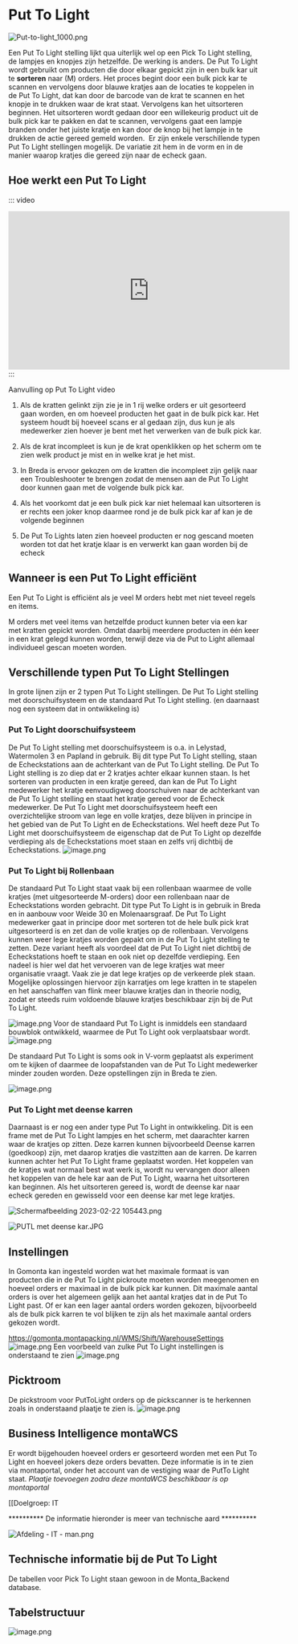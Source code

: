 # Put To Light

![Put-to-light_1000.png](../../../Attachments/Put-to-light_1000-dd3db286-580d-497b-bf34-59ab62341d79.png)

Een Put To Light stelling lijkt qua uiterlijk wel op een Pick To Light stelling, de lampjes en knopjes zijn hetzelfde. De werking is anders. De Put To Light wordt gebruikt om producten die door elkaar gepickt zijn in een bulk kar uit te **sorteren** naar (M) orders.
Het proces begint door een bulk pick kar te scannen en vervolgens door blauwe kratjes aan de locaties te koppelen in de Put To Light, dat kan door de barcode van de krat te scannen en het knopje in te drukken waar de krat staat.
Vervolgens kan het uitsorteren beginnen. Het uitsorteren wordt gedaan door een willekeurig product uit de bulk pick kar te pakken en dat te scannen, vervolgens gaat een lampje branden onder het juiste kratje en kan door de knop bij het lampje in te drukken de actie gereed gemeld worden. ​
Er zijn enkele verschillende typen Put To Light stellingen mogelijk. De variatie zit hem in de vorm en in de manier waarop kratjes die gereed zijn naar de echeck gaan.


## Hoe werkt een Put To Light


::: video
<iframe width="560" height="315" src="https://www.youtube.com/embed/3R4S2gdhmpI" title="YouTube video player" frameborder="0" allow="accelerometer; autoplay; clipboard-write; encrypted-media; gyroscope; picture-in-picture" allowfullscreen></iframe>
:::

Aanvulling op Put To Light video
1.	Als de kratten gelinkt zijn zie je in 1 rij welke orders er uit gesorteerd gaan worden, en om hoeveel producten het gaat in de bulk pick kar. Het systeem houdt bij hoeveel scans er al gedaan zijn, dus kun je als medewerker zien hoever je bent met het verwerken van de bulk pick kar.

2.	Als de krat incompleet is kun je de krat openklikken op het scherm om te zien welk product je mist en in welke krat je het mist.

3.	In Breda is ervoor gekozen om de kratten die incompleet zijn gelijk naar een Troubleshooter te brengen zodat de mensen aan de Put To Light door kunnen gaan met de volgende bulk pick kar.

4.	Als het voorkomt dat je een bulk pick kar niet helemaal kan uitsorteren is er rechts een joker knop daarmee rond je de bulk pick kar af kan je de volgende beginnen

5.	De Put To Lights laten zien hoeveel producten er nog gescand moeten worden tot dat het kratje klaar is en verwerkt kan gaan worden bij de echeck


## Wanneer is een Put To Light efficiënt

Een Put To Light is efficiënt als je veel M orders hebt met niet teveel regels en items.

M orders met veel items van hetzelfde product kunnen beter via een kar met kratten gepickt worden. Omdat daarbij meerdere producten in één keer in een krat gelegd kunnen worden, terwijl deze via de Put to Light allemaal individueel gescan moeten worden.


## Verschillende typen Put To Light Stellingen

In grote lijnen zijn er 2 typen Put To Light stellingen. De Put To Light stelling met doorschuifsysteem en de standaard Put To Light stelling. (en daarnaast nog een systeem dat in ontwikkeling is)

### Put To Light doorschuifsysteem
De Put To Light stelling met doorschuifsysteem is o.a. in Lelystad, Watermolen 3 en Papland in gebruik. Bij dit type Put To Light stelling, staan de Echeckstations aan de achterkant van de Put To Light stelling. De Put To Light stelling is zo diep dat er 2 kratjes achter elkaar kunnen staan. Is het sorteren van producten in een kratje gereed, dan kan de Put To Light medewerker het kratje eenvoudigweg doorschuiven naar de achterkant van de Put To Light stelling en staat het kratje gereed voor de Echeck medewerker. De Put To Light met doorschuifsysteem heeft een overzichtelijke stroom van lege en volle kratjes, deze blijven in principe in het gebied van de Put To Light en de Echeckstations. Wel heeft deze Put To Light met doorschuifsysteem de eigenschap dat de Put To Light op dezelfde verdieping als de Echeckstations moet staan en zelfs vrij dichtbij de Echeckstations.
![image.png](../../../Attachments/image-d483d08e-ede9-46ee-bf74-e052cd84936e.png)


### Put To Light bij Rollenbaan
De standaard Put To Light staat vaak bij een rollenbaan waarmee de volle kratjes (met uitgesorteerde M-orders) door een rollenbaan naar de Echeckstations worden gebracht. Dit type Put To Light is in gebruik in Breda en in aanbouw voor Weide 30 en Molenaarsgraaf. De Put To Light medewerker gaat in principe door met sorteren tot de hele bulk pick krat uitgesorteerd is en zet dan de volle kratjes op de rollenbaan. Vervolgens kunnen weer lege kratjes worden gepakt om in de Put To Light stelling te zetten. Deze variant heeft als voordeel dat de Put To Light niet dichtbij de Echeckstations hoeft te staan en ook niet op dezelfde verdieping. Een nadeel is hier wel dat het vervoeren van de lege kratjes wat meer organisatie vraagt. Vaak zie je dat lege kratjes op de verkeerde plek staan. Mogelijke oplossingen hiervoor zijn karratjes om lege kratten in te stapelen en het aanschaffen van flink meer blauwe kratjes dan in theorie nodig, zodat er steeds ruim voldoende blauwe kratjes beschikbaar zijn bij de Put To Light.

![image.png](../../../Attachments/image-36b64266-e799-4479-aeb4-c5e082e73072.png)
Voor de standaard Put To Light is inmiddels een standaard bouwblok ontwikkeld, waarmee de Put To Light ook verplaatsbaar wordt.
![image.png](../../../Attachments/image-6fa6f669-0ce0-4715-bf3f-d0b037f02fed.png)

De standaard Put To Light is soms ook in V-vorm geplaatst als experiment om te kijken of daarmee de loopafstanden van de Put To Light medewerker minder zouden worden. Deze opstellingen zijn in Breda te zien.

![image.png](../../../Attachments/image-ceee78c6-4ab1-4b7a-8007-15fb3824481c.png)

### Put To Light met deense karren
Daarnaast is er nog een ander type Put To Light in ontwikkeling. Dit is een frame met de Put To Light lampjes en het scherm, met daarachter karren waar de kratjes op zitten. Deze karren kunnen bijvoorbeeld Deense karren (goedkoop) zijn, met daarop kratjes die vastzitten aan de karren. De karren kunnen achter het Put To Light frame geplaatst worden. Het koppelen van de kratjes wat normaal best wat werk is, wordt nu vervangen door alleen het koppelen van de hele kar aan de Put To Light, waarna het uitsorteren kan beginnen. Als het uitsorteren gereed is, wordt de deense kar naar echeck gereden en gewisseld voor een deense kar met lege kratjes.

![Schermafbeelding 2023-02-22 105443.png](../../../Attachments/Schermafbeelding%202023-02-22%20105443-09e6c2f3-bedd-47dc-8e1c-5848de4de6a3.png)

![PUTL met deense kar.JPG](../../../Attachments/PUTL%20met%20deense%20kar-46d9da01-ef51-434e-9ea4-7ff7d61b30e5.JPG)


## Instellingen
In Gomonta kan ingesteld worden wat het maximale formaat is van producten die in de Put To Light pickroute moeten worden meegenomen en hoeveel orders er maximaal in de bulk pick kar kunnen. Dit maximale aantal orders is over het algemeen gelijk aan het aantal kratjes dat in de Put To Light past. Of er kan een lager aantal orders worden gekozen, bijvoorbeeld als de bulk pick karren te vol blijken te zijn als het maximale aantal orders gekozen wordt.

https://gomonta.montapacking.nl/WMS/Shift/WarehouseSettings
![image.png](../../../Attachments/image-20c42259-406d-43fa-8752-d0ee1d548c03.png)
Een voorbeeld van zulke Put To Light instellingen is onderstaand te zien
![image.png](../../../Attachments/image-5a6fe448-9c23-4601-b472-bc505b9d021e.png)

## Picktroom
De pickstroom voor PutToLight orders op de pickscanner is te herkennen zoals in onderstaand plaatje te zien is.
![image.png](../../../Attachments/image-31fa0597-2be9-49db-a571-c36711f38202.png)

## Business Intelligence montaWCS
Er wordt bijgehouden hoeveel orders er gesorteerd worden met een Put To Light en hoeveel jokers deze orders bevatten. Deze informatie is in te zien via montaportal, onder het account van de vestiging waar de PutTo Light staat.
_Plaatje toevoegen zodra deze montaWCS beschikbaar is op montaportal_




[[Doelgroep: IT

********** De informatie hieronder is meer van technische aard **********

![Afdeling - IT - man.png](../../../Attachments/Afdeling%20-%20IT%20-%20man-c6f3a96e-0f99-4c12-a056-0044eca0df99.png)
## Technische informatie bij de Put To Light
De tabellen voor Pick To Light staan gewoon in de Monta_Backend database.

## Tabelstructuur
![image.png](../../../Attachments/image-5e03ce35-bdeb-4253-b4b7-0cafd8b150ab.png)




